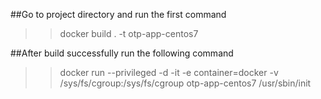 ##Go to project directory and run the first command

>> docker build . -t otp-app-centos7

##After build successfully run the following command

>> docker run --privileged -d -it -e container=docker  -v /sys/fs/cgroup:/sys/fs/cgroup  otp-app-centos7 /usr/sbin/init

